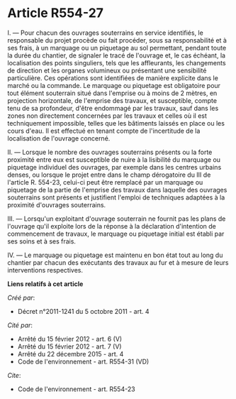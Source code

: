 # Article R554-27

I. ― Pour chacun des ouvrages souterrains en service identifiés, le responsable du projet procède ou fait procéder, sous sa
responsabilité et à ses frais, à un marquage ou un piquetage au sol permettant, pendant toute la durée du chantier, de
signaler le tracé de l'ouvrage et, le cas échéant, la localisation des points singuliers, tels que les affleurants, les
changements de direction et les organes volumineux ou présentant une sensibilité particulière. Ces opérations sont
identifiées de manière explicite dans le marché ou la commande. Le marquage ou piquetage est obligatoire pour tout élément
souterrain situé dans l'emprise ou à moins de 2 mètres, en projection horizontale, de l'emprise des travaux, et susceptible,
compte tenu de sa profondeur, d'être endommagé par les travaux, sauf dans les zones non directement concernées par les
travaux et celles où il est techniquement impossible, telles que les bâtiments laissés en place ou les cours d'eau. Il est
effectué en tenant compte de l'incertitude de la localisation de l'ouvrage concerné. 

II. ― Lorsque le nombre des ouvrages souterrains présents ou la forte proximité entre eux est susceptible de nuire à la
lisibilité du marquage ou piquetage individuel des ouvrages, par exemple dans les centres urbains denses, ou lorsque le
projet entre dans le champ dérogatoire du III de l'article R. 554-23, celui-ci peut être remplacé par un marquage ou
piquetage de la partie de l'emprise des travaux dans laquelle des ouvrages souterrains sont présents et justifient l'emploi
de techniques adaptées à la proximité d'ouvrages souterrains. 

III. ― Lorsqu'un exploitant d'ouvrage souterrain ne fournit pas les plans de l'ouvrage qu'il exploite lors de la réponse à la
déclaration d'intention de commencement de travaux, le marquage ou piquetage initial est établi par ses soins et à ses
frais. 

IV. ― Le marquage ou piquetage est maintenu en bon état tout au long du chantier par chacun des exécutants des travaux au fur
et à mesure de leurs interventions respectives.

**Liens relatifs à cet article**

_Créé par_:

  - Décret n°2011-1241 du 5 octobre 2011 - art. 4

_Cité par_:

  - Arrêté du 15 février 2012 - art. 6 (V)
  - Arrêté du 15 février 2012 - art. 7 (V)
  - Arrêté du 22 décembre 2015 - art. 4
  - Code de l'environnement - art. R554-31 (VD)

_Cite_:

  - Code de l'environnement - art. R554-23
